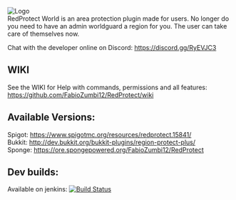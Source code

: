 ![Logo](https://media-elerium.cursecdn.com/attachments/123/815/red-protect-plus1.png)  
RedProtect World is an area protection plugin made for users. No longer do you need to have an admin worldguard a region for you. The user can take care of themselves now.

Chat with the developer online on Discord: https://discord.gg/RyEVJC3

## WIKI
See the WIKI for Help with commands, permissions and all features: https://github.com/FabioZumbi12/RedProtect/wiki

## Available Versions:
Spigot: https://www.spigotmc.org/resources/redprotect.15841/  
Bukkit: http://dev.bukkit.org/bukkit-plugins/region-protect-plus/  
Sponge: https://ore.spongepowered.org/FabioZumbi12/RedProtect

## Dev builds: 
Available on jenkins: [![Build Status](http://158.69.121.149:8080/buildStatus/icon?job=RedProtect)](http://158.69.121.149:8080/job/RedProtect/)